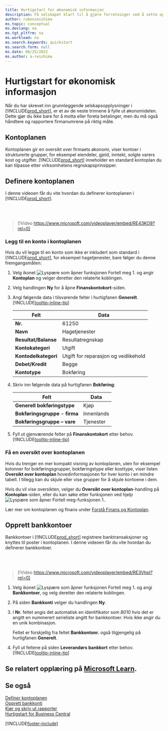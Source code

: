 ```yaml
---
title: Hurtigstart for økonomisk informasjon
description: Få selskapet klart til å gjøre forretninger ved å sette opp økonomisk informasjon i Business Central.
author: rubenseishima
ms.topic: conceptual
ms.devlang: na
ms.tgt_pltfrm: na
ms.workload: na
ms.search.keywords: quickstart
ms.search.form: null
ms.date: 08/25/2022
ms.author: a-reishima
---
```


# <a name="financial-information-quick-start"></a><a name="financial-information-quick-start"></a>Hurtigstart for økonomisk informasjon

Når du har skrevet inn grunnleggende selskapsopplysninger i [!INCLUDE[prod_short](includes/prod_short.md)], er et av de neste trinnene å fylle ut økonomidelen. Dette gjør du ikke bare for å motta eller foreta betalinger, men du må også håndtere og rapportere firmanumrene på riktig måte.

## <a name="the-chart-of-accounts"></a><a name="the-chart-of-accounts"></a>Kontoplanen

Kontoplanen gir en oversikt over firmaets økonomi, viser kontoer i strukturerte grupper, for eksempel eiendeler, gjeld, inntekt, solgte varers kost og utgifter. [!INCLUDE[prod_short](includes/prod_short.md)] inneholder en standard kontoplan du kan tilpasse etter virksomhetens regnskapsprinsipper.

## <a name="set-up-the-chart-of-accounts"></a><a name="set-up-the-chart-of-accounts"></a>Definere kontoplanen

I denne videoen får du vite hvordan du definerer kontoplanen i [!INCLUDE[prod_short](includes/prod_short.md)].

<br /><br />

> [!Video https://www.microsoft.com/videoplayer/embed/RE43KO9?rel=0]

### <a name="add-an-account-to-the-chart-of-accounts"></a><a name="add-an-account-to-the-chart-of-accounts"></a>Legg til en konto i kontoplanen

Hvis du vil legge til en konto som ikke er inkludert som standard i [!INCLUDE[prod_short](includes/prod_short.md)], for eksempel hagetjenester, bare følger du denne fremgangsmåten:

1. Velg ikonet ![Lyspære som åpner funksjonen Fortell meg 1.](media/ui-search/search_small.png "Fortell hva du vil gjøre") og angir **Kontoplan** og velger deretter den relaterte koblingen.
2. Velg handlingen **Ny** for å åpne **Finanskontokort**-siden.
3. Angi følgende data i tilsvarende felter i hurtigfanen **Generelt**. [!INCLUDE[tooltip-inline-tip](includes/tooltip-inline-tip_md.md)]

   | Felt | Data |
   | --- | --- |
   | **Nr.** | 61250 |
   | **Navn** | Hagetjenester |
   | **Resultat/Balanse** | Resultatregnskap |
   | **Kontokategori** | Utgift |
   | **Kontodelkategori** | Utgift for reparasjon og vedlikehold |
   | **Debet/Kredit** | Begge |
   | **Kontotype** | Bokføring |

4. Skriv inn følgende data på hurtigfanen **Bokføring**:

   | Felt | Data |
   | --- | --- |
   | **Generell bokføringstype** | Kjøp |
   | **Bokføringsgruppe - firma** | Innenlands |
   | **Bokføringsgruppe – vare** | Tjenester |

5. Fyll ut gjenværende felter på **Finanskontokort** etter behov. [!INCLUDE[tooltip-inline-tip](includes/tooltip-inline-tip_md.md)]

### <a name="get-an-overview-of-the-chart-of-accounts"></a><a name="get-an-overview-of-the-chart-of-accounts"></a>Få en oversikt over kontoplanen

Hvis du trenger en mer kompakt visning av kontoplanen, uten for eksempel kolonner for bokføringsgrupper, bokføringstype eller kosttype, viser listen **Oversikt over kontoplan** hovedinformasjonen for hver konto i en mindre tabell. I tillegg kan du skjule eller vise grupper for å skjule kontoene i dem.

Hvis du vil vise oversikten, velger du **Oversikt over kontoplan**-handling på **Kontoplan**-siden, eller du kan søke etter funksjonen ved hjelp ![Lyspære som åpner Fortell meg-funksjonen 1.](media/ui-search/search_small.png "Fortell hva du vil gjøre").

Lær mer om kontoplanen og finans under [Forstå Finans og Kontoplan](finance-general-ledger.md).

## <a name="set-up-bank-accounts"></a><a name="set-up-bank-accounts"></a>Opprett bankkontoer

Bankkontoer i [!INCLUDE[prod_short](includes/prod_short.md)] registrere banktransaksjoner og knyttes til poster i kontoplanen. I denne videoen får du vite hvordan du definerer bankkontoer.

<br /><br />

> [!Video https://www.microsoft.com/videoplayer/embed/RE3Vhpl?rel=0]

1. Velg ikonet ![Lyspære som åpner funksjonen Fortell meg 1.](media/ui-search/search_small.png "Fortell hva du vil gjøre") og angi **Bankkontoer**, og velg deretter den relaterte koblingen.
2. På siden **Bankkonti** velger du handlingen **Ny**.
3. I **Nr.** feltet angis det automatisk en identifikator som *B010* hvis det er angitt en nummerert serieliste angitt for bankkontoer. Hvis ikke angir du en unik kombinasjon.

   Feltet er forskjellig fra feltet **Bankkontonr.** også tilgjengelig på hurtigfanen **Generelt**.
4. Fyll ut feltene på siden **Leverandørs bankkort** etter behov. [!INCLUDE[tooltip-inline-tip](includes/tooltip-inline-tip_md.md)]

## <a name="see-related-training-at-microsoft-learn"></a><a name="see-related-training-at-microsoft-learn"></a>Se relatert opplæring på [Microsoft Learn](/learn/paths/set-up-financial-management-dynamics-365-business-central/).

## <a name="see-also"></a><a name="see-also"></a>Se også

[Definer kontoplanen](finance-setup-chart-accounts.md)  
[Opprett bankkonti](bank-how-setup-bank-accounts.md)  
[Kjør og skriv ut rapporter](ui-work-report.md)  
[Hurtigstart for Business Central](quick-start-business-central.md)  

[!INCLUDE[footer-include](includes/footer-banner.md)]
